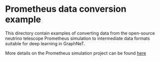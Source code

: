 # Prometheus data conversion example

This directory contain examples of converting data from the open-source neutrino telescope Prometheus simulation to intermediate data formats suitable for deep learning in GraphNeT.

More details on the Prometheus simulation project can be found [here](https://arxiv.org/pdf/2304.14526.pdf)
